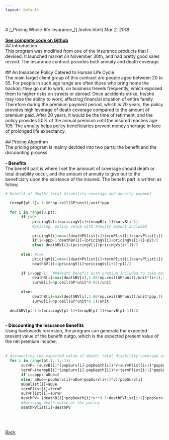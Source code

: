 ```yaml
---
layout: default
---
```


<br>
# [_Pricing Whole-life Insurance_](./index.html)
<i>Mar 2, 2018</i>
<br>
<br>
<a href="https://github.com/yipeichan/Life-Insurance-with-Annuity"><b>See complete code on Github</b></a>
<br>
## Introduction
<div class="f">
This program was modified from one of the insurance products that I devised. It launched market on November 30th, and had pretty good sales record. The insurance contract provides both annuity and death coverage. </div>
<br>
## An Insurance Policy Catered to Human Life Cycle
<div class="f">
The main target client group of this contract are people aged between 20 to 55. For people in such age range are often those who bring home the backon; they go out to work, on business trevels frequently, which exposed them to higher risks on streets or abroad. Once accidents strike, he/she may lose the ability to work, affecting financial situation of entire family.<br> Therefore during the premium payment period, which is 20 years, the policy provides high leverage of death coverage compared to the amount of premium paid. After 20 years, it would be the time of retirment, and the policy provides 50% of the annual premium until the insured reaches age 105. The annuity helps policy beneficiaries prevent money shortage in face of prolonged life expectancy.</div>
<br>
## Pricing Algorithm
<div class="f">
The pricing program is mainly devided into two parts: the benefit and the discounting process.
<br>
<br>
<font color="black"><b>- Benefits</b></font><br>
The benefit part is where I set the amnount of coverage should death or total disability occur, and the amount of annuity to give out to the beneficiary upon the existence of the insured. The benefit part is written as follow,<br></div>
     
```python
# benefit of death/ total disability coverage and annuity payment 
  
  termpB[pt-1]= 1.06*np.ceil(GP*unit)/unit*ppp 
  
  for i in range(0,pt):
       if i>0:
            pricingVs[i]=pricingV[i]+termpB[i-1]+survB[i-1]  
            #pricing, policy value with annuity amount included
            
            pricingV[i]=max((deathPVlist[i]+termPlist[i]+survPlist[i])-aDuelist[i]*p2,0)
            if i<=ppp-1:deathBV[i]=(pricingV[i]+pricingVs[i+1]+p2)/2
            else: deathBV[i]=(pricingV[i]+pricingVs[i+1])/2
            
       else: #i=0
            pricingV[i]=max((deathPVlist[i]+termPlist[i]+survPlist[i])-aDuelist[i]*NP,0)
            deathBV[i]=(pricingV[i]+pricingVs[i+1]+p1)/2
            
       if i<=ppp-1:  ###death benefit with premium included to take max.
            deathB[i]=max(deathBV[i],1.06*np.ceil(GP*unit)/unit*(i+1),3)
            survB[i]=np.ceil(GP*unit*0.05)/unit
            
       else:
            deathB[i]=max(deathBV[i],1.06*np.ceil(GP*unit)/unit*ppp,1)
            survB[i]=np.ceil(GP*unit*0.5)/unit
            
  deathBV[pt-1]=(pricingV[pt-1]+termpB[pt-1]+survB[pt-1])/2  
```

<br>
<div class="f">   
<font color="black"><b>- Discounting the Insurance Benefits</b></font><br>
Using backwards recursion, the program can generate the expected present value of the benefit outgo, which is the expected present value of the net premium income.</div>
<br>

```python
# discounting the expected value of death/ total disability coverage and annuity payment 
  for i in range(pt-1,-1,-1):
       survP= (survB[i]*(popSurv[i]-popDeath[i])*v+survPlist[i+1]*popSurv[i+1]*v)/popSurv[i]
       termP=(termpB[i]*(popSurv[i]-popDeath[i])*v+termPlist[i+1]*popSurv[i+1]*v)/popSurv[i] 
       if i>=ppp: aDue=0
       else: aDue=(popSurv[i]+aDue*popSurv[i+1]*v)/popSurv[i]
       aDuelist[i]=aDue
       termPlist[i]=termP
       survPlist[i]=survP     
       deathPV= (deathB[i]*popDeath[i]*v**0.5+deathPVlist[i+1]*popSurv[i+1]*v)/popSurv[i]  
       ##pricing death value of the policy   
       deathPVlist[i]=deathPV
```

<br>
<br>



[Back](./)

